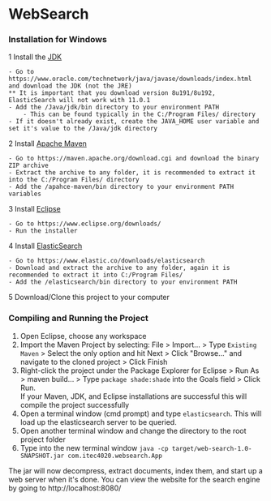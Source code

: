 # WebSearch

### Installation for Windows
1  Install the [JDK](https://www.oracle.com/technetwork/java/javase/downloads/index.html)
	
	- Go to https://www.oracle.com/technetwork/java/javase/downloads/index.html and download the JDK (not the JRE)
	** It is important that you download version 8u191/8u192, ElasticSearch will not work with 11.0.1
	- Add the /Java/jdk/bin directory to your environment PATH
		- This can be found typically in the C:/Program Files/ directory
	- If it doesn't already exist, create the JAVA_HOME user variable and set it's value to the /Java/jdk directory
	
2  Install [Apache Maven](https://maven.apache.org/download.cgi)
	
	- Go to https://maven.apache.org/download.cgi and download the binary ZIP archive
	- Extract the archive to any folder, it is recommended to extract it into the C:/Program Files/ directory
	- Add the /apahce-maven/bin directory to your environment PATH variables
	
3  Install [Eclipse](https://www.eclipse.org/downloads/)
	
	- Go to https://www.eclipse.org/downloads/
	- Run the installer
	
4  Install [ElasticSearch](https://www.elastic.co/downloads/elasticsearch)
	
	- Go to https://www.elastic.co/downloads/elasticsearch
	- Download and extract the archive to any folder, again it is recommended to extract it into C:/Program Files/
	- Add the /elasticsearch/bin directory to your environment PATH
	
5  Download/Clone this project to your computer

### Compiling and Running the Project
1.  Open Eclipse, choose any workspace
2.  Import the Maven Project by selecting: File > Import... > Type `Existing Maven` > Select the only option and hit Next > Click "Browse..." and navigate to the cloned project > Click Finish
3.  Right-click the project under the Package Explorer for Eclipse > Run As > maven build... > Type `package shade:shade` into the Goals field > Click Run.  
If your Maven, JDK, and Eclipse installations are successful this will compile the project successfully
4.  Open a terminal window (cmd prompt) and type `elasticsearch`.  This will load up the elasticsearch server to be queried.
5.  Open another terminal window and change the directory to the root project folder
6.  Type into the new terminal window `java -cp target/web-search-1.0-SNAPSHOT.jar com.itec4020.websearch.App`

The jar will now decompress, extract documents, index them, and start up a web server when it's done.  You can view the website for the search engine by going to http://localhost:8080/



